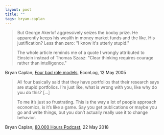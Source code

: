 ```yaml
---
layout: post
title: ""
tags: bryan-caplan
---
```


> But George Akerlof aggressively seizes the booby prize. He apparently keeps his wealth in money market funds and the like. His justification? Less than zero: "I know it's utterly stupid."
> 
> The whole article reminds me of a quote I wrongly attributed to Einstein instead of Thomas Szasz: "Clear thinking requires courage rather than intelligence."

Bryan Caplan, [Four bad role models](http://econlog.econlib.org/archives/2005/05/i_know_its_utte.html), EconLog, 12 May 2005

> All four basically said that they have portfolios that their research says are stupid portfolios. I’m just like, what is wrong with you, like why do you do this? [...]
> 
> To me it’s just so frustrating. This is the way a lot of people approach economics, is it’s like a game. Say you get publications or maybe you go and write things, but you don’t actually really use it to change behavior. 

Bryan Caplan, [80,000 Hours Podcast](https://80000hours.org/podcast/episodes/bryan-caplan-case-for-and-against-education/), 22 May 2018